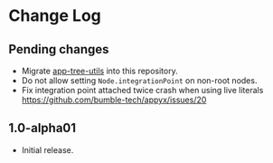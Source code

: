 # Change Log

## Pending changes

 - Migrate [app-tree-utils](https://github.com/badoo/app-tree-utils) into this repository.
 - Do not allow setting `Node.integrationPoint` on non-root nodes.
 - Fix integration point attached twice crash when using live literals https://github.com/bumble-tech/appyx/issues/20 

## 1.0-alpha01

- Initial release.
